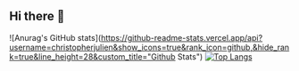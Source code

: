 ## Hi there 👋
![Anurag's GitHub stats](https://github-readme-stats.vercel.app/api?username=christopherjulien&show_icons=true&rank_icon=github,&hide_rank=true&line_height=28&custom_title="Github Stats")
[![Top Langs](https://github-readme-stats.vercel.app/api/top-langs/?username=christopherjulien&hide=makefile,cmake&layout=donut)](https://github.com/christopherjulien/github-readme-stats)









